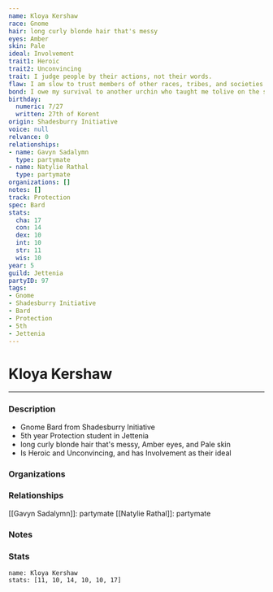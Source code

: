 ```yaml
---
name: Kloya Kershaw
race: Gnome
hair: long curly blonde hair that's messy
eyes: Amber
skin: Pale
ideal: Involvement
trait1: Heroic
trait2: Unconvincing
trait: I judge people by their actions, not their words.
flaw: I am slow to trust members of other races, tribes, and societies.
bond: I owe my survival to another urchin who taught me tolive on the streets.
birthday:
  numeric: 7/27
  written: 27th of Korent
origin: Shadesburry Initiative
voice: null
relvance: 0
relationships:
- name: Gavyn Sadalymn
  type: partymate
- name: Natylie Rathal
  type: partymate
organizations: []
notes: []
track: Protection
spec: Bard
stats:
  cha: 17
  con: 14
  dex: 10
  int: 10
  str: 11
  wis: 10
year: 5
guild: Jettenia
partyID: 97
tags:
- Gnome
- Shadesburry Initiative
- Bard
- Protection
- 5th
- Jettenia
---
```

# Kloya Kershaw
---
### Description
- Gnome Bard from Shadesburry Initiative
- 5th year Protection student in Jettenia
- long curly blonde hair that's messy, Amber eyes, and Pale skin
- Is Heroic and Unconvincing, and has Involvement as their ideal

### Organizations

### Relationships
[[Gavyn Sadalymn]]: partymate
[[Natylie Rathal]]: partymate

### Notes

### Stats
```statblock
name: Kloya Kershaw
stats: [11, 10, 14, 10, 10, 17]
```